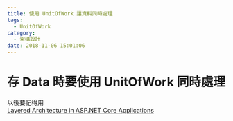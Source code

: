 ```yaml
---
title: 使用 UnitOfWork 讓資料同時處理
tags:
  - UnitOfWork
category:
  - 架構設計
date: 2018-11-06 15:01:06
---
```

# 存 Data 時要使用 UnitOfWork 同時處理 #

以後要記得用  
[Layered Architecture in ASP.NET Core Applications](https://programmingwithmosh.com/asp-net/layered-architecture/)
